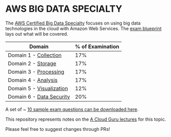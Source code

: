 # AWS BIG DATA SPECIALTY

The [AWS Certified Big Data Specialty](https://aws.amazon.com/certification/certified-big-data-specialty/) focuses on using big data technologies in the cloud with Amazon Web Services.  The [exam blueprint](https://d0.awsstatic.com/training-and-certification/docs-bigdata-spec/AWS_Certified_Big_Data_Specialty_Blueprint.pdf) lays out what will be covered.

Domain | % of Examination
-------|-------------------
Domain 1 - [Collection](Domain_1_-_Collection/README.md) | 17%
Domain 2 - [Storage](Domain_2_-_Storage/README.md) | 17%
Domain 3 - [Processing](Domain_3_-_Processing/README.md) | 17%
Domain 4 - [Analysis](Domain_4_-_Analysis/README.md) | 17%
Domain 5 - [Visualization](Domain_5_-_Visualization/README.md) | 12%
Domain 6 - [Data Security](Domain_6_-_Security/README.md) | 20%

A set of ~ [10 sample exam questions can be downloaded here](https://d0.awsstatic.com/training-and-certification/docs-bigdata-spec/AWS_Certified_Big_Data_Specialty_SampleExam.pdf).

This repository represents notes on the [A Cloud Guru lectures](https://acloud.guru/learn/aws-certified-big-data-specialty) for this topic.

Please feel free to suggest changes through PRs!
